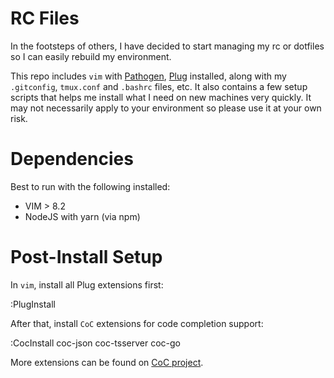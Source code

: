# RC Files

In the footsteps of others, I have decided to start managing my rc or dotfiles so
I can easily rebuild my environment.

This repo includes `vim` with [Pathogen](https://github.com/tpope/vim-pathogen), [Plug](https://github.com/junegunn/vim-plug) installed, along with my `.gitconfig`,
`tmux.conf` and `.bashrc` files, etc. It also contains a few setup scripts that helps
me install what I need on new machines very quickly. It may not necessarily apply to
your environment so please use it at your own risk.

# Dependencies

Best to run with the following installed:
  * VIM > 8.2
  * NodeJS with yarn (via npm)

# Post-Install Setup

In `vim`, install all Plug extensions first:

  :PlugInstall

After that, install `CoC` extensions for code completion support:

  :CocInstall coc-json coc-tsserver coc-go

More extensions can be found on [CoC project](https://github.com/neoclide/coc.nvim).
